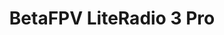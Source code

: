 ---
color: orange
category: Radios
group: Gamepad style
visible: true
order: 4
title: BetaFPV LiteRadio 3 Pro
link: https://betafpv.com/collections/tx/products/literadio-3-pro-radio-transmitter
img: /uploads/equipment/radio/radios-betafpv-literadio-3-pro.png
text: Comes stock in some BetaFPV kits, it's their only radio which runs regular firmware for the OS and transmitter module. Not amazing value, but if it's included in a kit you're buying... <pre>¯\_(ツ)_/¯</pre>
info: 
  - $89.99
  - ELRS<Protocol>
  - FrSky<Protocol>
  - Pot Gimbals
  - 100mW<Output Power>
  - Lite/Nano Modules
  - 280g
---